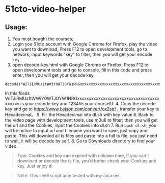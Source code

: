 # 51cto-video-helper
## Usage:
1. You must bought the courses;
2. Login you 51cto account with Google Chrome for Firefox, play the video you want to download, Press F12 to open development tools, go to network, input keywords "key" to filter, then you will get your encode key.
3. open decode-key.html with Google Chrome or Firefox, Press F12 to open development tools and go to console, fill in this code and press enter, then you will get your decode key.
```
decode("WiTJiRMUs1tWWiY0WTJOYW1NRGxxxxxxxxxxxxxxxxxxxxxxxxxxxxxxxxxxxxxxxxx","123456") 
```
In this fileds WiTJiRMUs1tWWiY0WTJOYW1NRGxxxxxxxxxxxxxxxxxxxxxxxxxxxxxxxxxxxxxxxxx is your encode key and 123455 your courseID.
4. Copy the decode key and go to https://www.bejson.com/convert/ox2str/ , transfer your key to Hexadecimal。
5. Fill the Hexadecimal into dl.sh with key value
6. Back to the video page with development tools, use m3u8 to filter; then you will get the url and the Cookies, input the Cookies into dl.sh
7. Run `bash dl.sh`, you will be notice to input url and filename you want to save,  just copy and paste. This will downlod all ts files and paste into a full ts file, you just need to wait, it will be decode by self.
8. Go to Downloads directory to find your video.

> Tips:
Cookies and key can expired with unkown time, if you can't download or decode the ts file, you'd better check your Cookies and key.
Just enjoy it!

> Note:
This shell script only tested with my courses.
